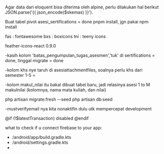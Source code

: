 Agar data dari eloquent bisa diterima oleh alpine, perlu dilakukan hal berikut
JSON.parse('{{ json_encode($skemas) }}').

Buat tabel pivot asesi_sertifications = done
pnpm install, jgn pakai npm install

fas : fontawesome
bxs : boxicons
tni : teeny icons

feather-icons-react 0.9.0

-kasih kolom 'batas_pengumpulan_tugas_asesmen','tuk' di sertifications = done, tinggal migrate = done

-kolom khs nye taruh di asesiattachmentfiles, soalnya perlu khs dari semester 1-5 = 

-kolom makul_nilai itu bakal dibuat tabel baru, jadi relasinya asesi 1 to M makulnilai (kolomnya, nama mata kuliah, dan nilai)

php artisan migrate:fresh --seed
php artisan db:seed

-mustverifyemail nya kita nonaktifin dulu utk mempercepat development

@if (!$latestTransaction) disabled @endif

what to check if u connect firebase to your app:
- /android/app/build.gradle.kts
- /android/settings.gradle.kts
- 